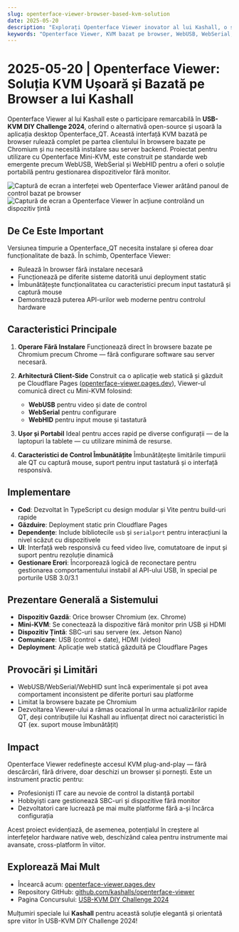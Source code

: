 ```yaml
---
slug: openterface-viewer-browser-based-kvm-solution
date: 2025-05-20
description: "Explorați Openterface Viewer inovator al lui Kashall, o soluție KVM bazată pe browser care permite controlul direct al dispozitivelor fără monitor fără instalare. Acest proiect open-source folosește API-urile WebUSB, WebSerial și WebHID pentru a oferi o alternativă ușoară și portabilă la software-ul KVM tradițional, perfectă pentru profesioniștii IT și dezvoltatori."
keywords: "Openterface Viewer, KVM bazat pe browser, WebUSB, WebSerial, WebHID, gestionare dispozitive fără monitor, KVM client-side, browser Chromium, Cloudflare Pages, TypeScript, Vite, mod gadget USB, desktop la distanță, API Web, aplicație web statică, USB-KVM DIY Challenge, KVM open-source, soluție KVM ușoară, automatizare browser, integrare API Web, control dispozitive, streaming video, captură mouse, input tastatură, deployment Cloudflare, proiect GitHub, DIY electronică, proiect informatică, control hardware, interfață USB, video HDMI"
---
```


# 2025-05-20 | Openterface Viewer: Soluția KVM Ușoară și Bazată pe Browser a lui Kashall

Openterface Viewer al lui Kashall este o participare remarcabilă în **USB-KVM DIY Challenge 2024**, oferind o alternativă open-source și ușoară la aplicația desktop Openterface_QT. Această interfață KVM bazată pe browser rulează complet pe partea clientului în browsere bazate pe Chromium și nu necesită instalare sau server backend. Proiectat pentru utilizare cu Openterface Mini-KVM, este construit pe standarde web emergente precum WebUSB, WebSerial și WebHID pentru a oferi o soluție portabilă pentru gestionarea dispozitivelor fără monitor.

![Captură de ecran a interfeței web Openterface Viewer arătând panoul de control bazat pe browser](https://assets.openterface.com/images/blog/Kashall-app-ui.webp)
![Captură de ecran a Openterface Viewer în acțiune controlând un dispozitiv țintă](https://assets.openterface.com/images/blog/Kashall-app-in-action.webp)

## De Ce Este Important

Versiunea timpurie a Openterface_QT necesita instalare și oferea doar funcționalitate de bază. În schimb, Openterface Viewer:

-   Rulează în browser fără instalare necesară
-   Funcționează pe diferite sisteme datorită unui deployment static
-   Îmbunătățește funcționalitatea cu caracteristici precum input tastatură și captură mouse
-   Demonstrează puterea API-urilor web moderne pentru controlul hardware

## Caracteristici Principale

1. **Operare Fără Instalare**
   Funcționează direct în browsere bazate pe Chromium precum Chrome — fără configurare software sau server necesară.

2. **Arhitectură Client-Side**
   Construit ca o aplicație web statică și găzduit pe Cloudflare Pages ([openterface-viewer.pages.dev](https://openterface-viewer.pages.dev)), Viewer-ul comunică direct cu Mini-KVM folosind:

    - **WebUSB** pentru video și date de control
    - **WebSerial** pentru configurare
    - **WebHID** pentru input mouse și tastatură

3. **Ușor și Portabil**
   Ideal pentru acces rapid pe diverse configurații — de la laptopuri la tablete — cu utilizare minimă de resurse.

4. **Caracteristici de Control Îmbunătățite**
   Îmbunătățește limitările timpurii ale QT cu captură mouse, suport pentru input tastatură și o interfață responsivă.

## Implementare

-   **Cod**: Dezvoltat în TypeScript cu design modular și Vite pentru build-uri rapide
-   **Găzduire**: Deployment static prin Cloudflare Pages
-   **Dependențe**: Include bibliotecile `usb` și `serialport` pentru interacțiuni la nivel scăzut cu dispozitivele
-   **UI**: Interfață web responsivă cu feed video live, comutatoare de input și suport pentru rezoluție dinamică
-   **Gestionare Erori**: Încorporează logică de reconectare pentru gestionarea comportamentului instabil al API-ului USB, în special pe porturile USB 3.0/3.1

## Prezentare Generală a Sistemului

-   **Dispozitiv Gazdă**: Orice browser Chromium (ex. Chrome)
-   **Mini-KVM**: Se conectează la dispozitive fără monitor prin USB și HDMI
-   **Dispozitiv Țintă**: SBC-uri sau servere (ex. Jetson Nano)
-   **Comunicare**: USB (control + date), HDMI (video)
-   **Deployment**: Aplicație web statică găzduită pe Cloudflare Pages

## Provocări și Limitări

-   WebUSB/WebSerial/WebHID sunt încă experimentale și pot avea comportament inconsistent pe diferite porturi sau platforme
-   Limitat la browsere bazate pe Chromium
-   Dezvoltarea Viewer-ului a rămas ocazional în urma actualizărilor rapide QT, deși contribuțiile lui Kashall au influențat direct noi caracteristici în QT (ex. suport mouse îmbunătățit)

## Impact

Openterface Viewer redefinește accesul KVM plug-and-play — fără descărcări, fără drivere, doar deschizi un browser și pornești. Este un instrument practic pentru:

-   Profesioniști IT care au nevoie de control la distanță portabil
-   Hobbyiști care gestionează SBC-uri și dispozitive fără monitor
-   Dezvoltatori care lucrează pe mai multe platforme fără a-și încărca configurația

Acest proiect evidențiază, de asemenea, potențialul în creștere al interfețelor hardware native web, deschizând calea pentru instrumente mai avansate, cross-platform în viitor.

## Explorează Mai Mult

-   Încearcă acum: [openterface-viewer.pages.dev](https://openterface-viewer.pages.dev)
-   Repository GitHub: [github.com/kashalls/openterface-viewer](https://github.com/kashalls/openterface-viewer)
-   Pagina Concursului: [USB-KVM DIY Challenge 2024](https://www.crowdsupply.com/techxartisan/usb-kvm-diy-challenge-2024)

Mulțumiri speciale lui **Kashall** pentru această soluție elegantă și orientată spre viitor în USB-KVM DIY Challenge 2024!
